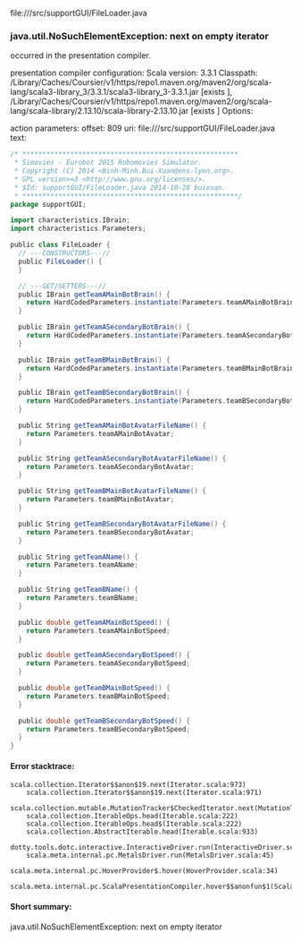 file://<WORKSPACE>/src/supportGUI/FileLoader.java
### java.util.NoSuchElementException: next on empty iterator

occurred in the presentation compiler.

presentation compiler configuration:
Scala version: 3.3.1
Classpath:
<HOME>/Library/Caches/Coursier/v1/https/repo1.maven.org/maven2/org/scala-lang/scala3-library_3/3.3.1/scala3-library_3-3.3.1.jar [exists ], <HOME>/Library/Caches/Coursier/v1/https/repo1.maven.org/maven2/org/scala-lang/scala-library/2.13.10/scala-library-2.13.10.jar [exists ]
Options:



action parameters:
offset: 809
uri: file://<WORKSPACE>/src/supportGUI/FileLoader.java
text:
```scala
/* ******************************************************
 * Simovies - Eurobot 2015 Robomovies Simulator.
 * Copyright (C) 2014 <Binh-Minh.Bui-Xuan@ens-lyon.org>.
 * GPL version>=3 <http://www.gnu.org/licenses/>.
 * $Id: supportGUI/FileLoader.java 2014-10-28 buixuan.
 * ******************************************************/
package supportGUI;

import characteristics.IBrain;
import characteristics.Parameters;

public class FileLoader {
  // ---CONSTRUCTORS---//
  public FileLoader() {
  }

  // ---GET/SETTERS---//
  public IBrain getTeamAMainBotBrain() {
    return HardCodedParameters.instantiate(Parameters.teamAMainBotBrainClassName, IBrain.class);
  }

  public IBrain getTeamASecondaryBotBrain() {
    return HardCodedParameters.instantiate(Parameters.teamASecondaryBotBrain@@ClassName, IBrain.class);
  }

  public IBrain getTeamBMainBotBrain() {
    return HardCodedParameters.instantiate(Parameters.teamBMainBotBrainClassName, IBrain.class);
  }

  public IBrain getTeamBSecondaryBotBrain() {
    return HardCodedParameters.instantiate(Parameters.teamBSecondaryBotBrainClassName, IBrain.class);
  }

  public String getTeamAMainBotAvatarFileName() {
    return Parameters.teamAMainBotAvatar;
  }

  public String getTeamASecondaryBotAvatarFileName() {
    return Parameters.teamASecondaryBotAvatar;
  }

  public String getTeamBMainBotAvatarFileName() {
    return Parameters.teamBMainBotAvatar;
  }

  public String getTeamBSecondaryBotAvatarFileName() {
    return Parameters.teamBSecondaryBotAvatar;
  }

  public String getTeamAName() {
    return Parameters.teamAName;
  }

  public String getTeamBName() {
    return Parameters.teamBName;
  }

  public double getTeamAMainBotSpeed() {
    return Parameters.teamAMainBotSpeed;
  }

  public double getTeamASecondaryBotSpeed() {
    return Parameters.teamASecondaryBotSpeed;
  }

  public double getTeamBMainBotSpeed() {
    return Parameters.teamBMainBotSpeed;
  }

  public double getTeamBSecondaryBotSpeed() {
    return Parameters.teamBSecondaryBotSpeed;
  }
}

```



#### Error stacktrace:

```
scala.collection.Iterator$$anon$19.next(Iterator.scala:973)
	scala.collection.Iterator$$anon$19.next(Iterator.scala:971)
	scala.collection.mutable.MutationTracker$CheckedIterator.next(MutationTracker.scala:76)
	scala.collection.IterableOps.head(Iterable.scala:222)
	scala.collection.IterableOps.head$(Iterable.scala:222)
	scala.collection.AbstractIterable.head(Iterable.scala:933)
	dotty.tools.dotc.interactive.InteractiveDriver.run(InteractiveDriver.scala:168)
	scala.meta.internal.pc.MetalsDriver.run(MetalsDriver.scala:45)
	scala.meta.internal.pc.HoverProvider$.hover(HoverProvider.scala:34)
	scala.meta.internal.pc.ScalaPresentationCompiler.hover$$anonfun$1(ScalaPresentationCompiler.scala:352)
```
#### Short summary: 

java.util.NoSuchElementException: next on empty iterator